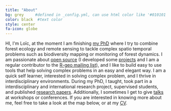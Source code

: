 ```yaml
---
title: "About"
bg: grey     #defined in _config.yml, can use html color like '#010101'
color: black  #text color
style: center
fa-icon: globe
---
```


HI, I'm Loïc, at the moment I am finishing [my PhD](https://www.wageningenur.nl/en/project/Spatio_temporal_data_analysis_for_monitoring_and_assessment_of_biodiversity_and_-forest_dynamics_in_tropical_South_America.htm) where I try to combine forest ecology and remote sensing to tackle complex spatio temporal problems such as biodiversity mapping or monitoring of forest dynamics. I am passionate about [open source](https://github.com/dutri001) (I developed some [projects](https://dutri001.github.io/bfastSpatial) and I am a regular contributor to the [R-geo mailing list](http://r-sig-geo.2731867.n2.nabble.com/)), and I like to build easy to use tools that help solving complex problems in an easy and elegant way. 
I am a quick self learner, interested in solving complex problem, and I thrive in interdisciplinary environments.
During my PhD, I taught, took part in a interdisciplinary and international research project, supervised students, and published [research papers](https://scholar.google.nl/citations?user=8ntQ0eMAAAAJ&hl=en&oi=ao). Additionally, I sometimes I get to give [talks](http://www.loicdutrieux.com/talks/) at workshops or conferences.
If you are interested in knowing more about me, feel free to take a look at the map below, or at my [CV](https://www.sharelatex.com/github/repos/dutri001/CV/builds/latest/output.pdf).


 <div id="map" style="height: 500px; margin: auto; width: 100%"></div>
 <div id="timeLoic" style="width: 100%; margin: auto"></div>
